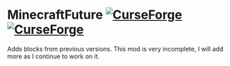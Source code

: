 # MinecraftFuture [![CurseForge](http://cf.way2muchnoise.eu/full_310059_downloads.svg)](https://minecraft.curseforge.com/projects/minecraft-future) [![CurseForge](http://cf.way2muchnoise.eu/packs/full_310059_in_modpacks.svg)](https://minecraft.curseforge.com/projects/minecraft-future/relations/dependents)
Adds blocks from previous versions. This mod is very incomplete, I will add more as I continue to work on it.
